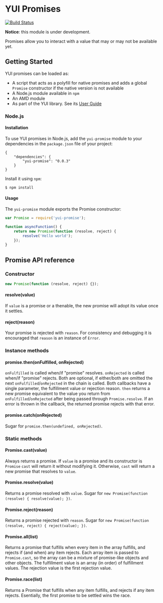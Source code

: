 YUI Promises
============

[![Build Status](https://travis-ci.org/juandopazo/yui-promise.png)](https://travis-ci.org/juandopazo/yui-promise)

**Notice**: this module is under development.

Promises allow you to interact with a value that may or may not be available yet.

Getting Started
---------------

YUI promises can be loaded as:

 * A script that acts as a polyfill for native promises and adds a global
   `Promise` constructor if the native version is not available
 * A Node.js module available in `npm`
 * An AMD module
 * As part of the YUI library. See its [User Guide](http://yuilibrary.com/yui/docs/promise/)

### Node.js

#### Installation

To use YUI promises in Node.js, add the `yui-promise` module to your dependencies
in the `package.json` file of your project:

```
{
	"dependencies": {
		"yui-promise": "0.0.3"
	}
}
```

Install it using `npm`:

```
$ npm install
```

#### Usage

The `yui-promise` module exports the Promise constructor:

```js
var Promise = require('yui-promise');

function asyncFunction() {
	return new Promise(function (resolve, reject) {
		resolve('Hello world');
	});
}
```

Promise API reference
---------------------

### Constructor

```js
new Promise(function (resolve, reject) {});
```

#### resolve(value)
If `value` is a promise or a thenable, the new promise will adopt its value once
it settles.

#### reject(reason)
Your promise is rejected with `reason`. For consistency and debugging it is
encouraged that `reason` is an instance of `Error`.

### Instance methods

#### promise.then(onFulfilled, onRejected)
`onFulfilled` is called when/if "promise" resolves. `onRejected` is called
when/if "promise" rejects. Both are optional, if either/both are omitted the
next `onFulfilled`/`onRejected` in the chain is called. Both callbacks have a
single parameter, the fulfillment value or rejection reason. `then` returns a
new promise equivalent to the value you return from `onFulfilled`/`onRejected`
after being passed through `Promise.resolve`. If an error is thrown in the
callback, the returned promise rejects with that error.

#### promise.catch(onRejected)
Sugar for `promise.then(undefined, onRejected)`.

### Static methods

#### Promise.cast(value)
Always returns a promise. If `value` is a promise and its constructor is `Promise`
`cast` will return it without modifying it. Otherwise, `cast` will return a new
promise that resolves to `value`.

#### Promise.resolve(value)
Returns a promise resolved with `value`. Sugar for `new Promise(function (resolve) { resolve(value); })`.

#### Promise.reject(reason)
Returns a promise rejected with `reason`. Sugar for `new Promise(function (resolve, reject) { reject(value); })`.

#### Promise.all(list)
Returns a promise that fulfills when every item in the array fulfills, and
rejects if (and when) any item rejects. Each array item is passed to
`Promise.cast`, so the array can be a mixture of promise-like objects and other
objects. The fulfillment value is an array (in order) of fulfillment values. The
rejection value is the first rejection value.

#### Promise.race(list)
Returns a Promise that fulfills when any item fulfills, and rejects if any item
rejects. Esentially, the first promise to be settled wins the race.
